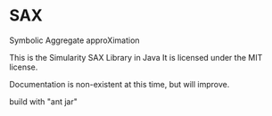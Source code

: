 # SAX
Symbolic Aggregate approXimation


This is the Simularity SAX Library in Java
It is licensed under the MIT license.

Documentation is non-existent at this time, but will improve.

build with "ant jar"
